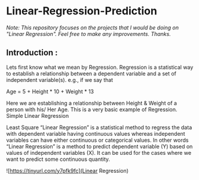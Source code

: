 # Linear-Regression-Prediction
_Note: This repository focuses on the projects that I would be doing on "Linear Regression". Feel free to make any improvements.
Thanks._

## Introduction :
Lets first know what we mean by Regression. Regression is a statistical way to establish a relationship between a dependent variable and a set of independent variable(s). e.g., if we say that

Age = 5 + Height * 10 + Weight * 13

Here we are establishing a relationship between Height & Weight of a person with his/ Her Age. This is a very basic example of Regression.
Simple Linear Regression

Least Square “Linear Regression” is a statistical method to regress the data with dependent variable having continuous values whereas independent variables can have either continuous or categorical values. In other words “Linear Regression” is a 
method to predict dependent variable (Y) based on values of independent variables (X).  It can be used for the cases where we 
want to predict some continuous quantity.

![https://tinyurl.com/y7pfk9fc](Linear Regression)
